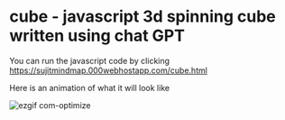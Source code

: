 # cube - javascript 3d spinning cube written using chat GPT

You can run the javascript code by clicking https://sujitmindmap.000webhostapp.com/cube.html

Here is an animation of what it will look like

![ezgif com-optimize](https://github.com/sujitvasanth/cube/assets/18464444/30fe3bf0-758a-4f6c-b4e1-31255cf70c26)
